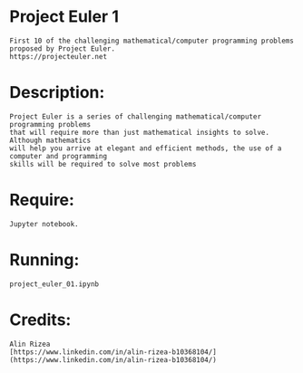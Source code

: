 
# **Project Euler 1**
    First 10 of the challenging mathematical/computer programming problems proposed by Project Euler.
    https://projecteuler.net
    
# **Description:**
    Project Euler is a series of challenging mathematical/computer programming problems 
    that will require more than just mathematical insights to solve. Although mathematics 
    will help you arrive at elegant and efficient methods, the use of a computer and programming 
    skills will be required to solve most problems

# **Require:**
    Jupyter notebook.

# **Running:**
    project_euler_01.ipynb

# **Credits:**
    Alin Rizea
    [https://www.linkedin.com/in/alin-rizea-b10368104/](https://www.linkedin.com/in/alin-rizea-b10368104/)



